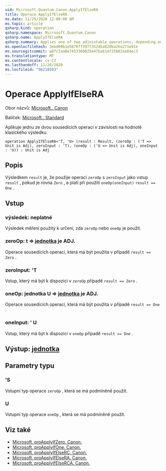 ```yaml
---
uid: Microsoft.Quantum.Canon.ApplyIfElseRA
title: Operace ApplyIfElseRA
ms.date: 11/25/2020 12:00:00 AM
ms.topic: article
qsharp.kind: operation
qsharp.namespace: Microsoft.Quantum.Canon
qsharp.name: ApplyIfElseRA
qsharp.summary: Applies one of two adjointable operations, depending on the value of a classical result.
ms.openlocfilehash: 3ebd09b1e5876ff397f3524ba828ba26a271e91e
ms.sourcegitcommit: a87c1aa8e7453360025e47ba614f25b02ea84ec3
ms.translationtype: MT
ms.contentlocale: cs-CZ
ms.lasthandoff: 11/26/2020
ms.locfileid: "96218593"
---
```

# <a name="applyifelsera-operation"></a>Operace ApplyIfElseRA

Obor názvů: [Microsoft.. Canon](xref:Microsoft.Quantum.Canon)

Balíček: [Microsoft.. Standard](https://nuget.org/packages/Microsoft.Quantum.Standard)


Aplikuje jednu ze dvou sousedících operací v závislosti na hodnotě klasického výsledku.

```qsharp
operation ApplyIfElseRA<'T, 'U> (result : Result, (zeroOp : ('T => Unit is Adj), zeroInput : 'T), (oneOp : ('U => Unit is Adj), oneInput : 'U)) : Unit is Adj
```


## <a name="description"></a>Popis

Výsledkem `result` je, že použije operaci `zeroOp` s `zeroInput` jako vstup `result` , pokud je rovna `Zero` , a platí při použití `oneOp(oneInput)` `result == One` .

## <a name="input"></a>Vstup

### <a name="result--__invalidresult__"></a>výsledek: __neplatné <Result>__

Výsledek měření použitý k určení, zda `zeroOp` nebo `oneOp` je použit.


### <a name="zeroop--t--unit--is-adj"></a>zeroOp: t => [jednotka](xref:microsoft.quantum.lang-ref.unit)  je ADJ.

Operace sousedících operací, která má být použita v případě `result == Zero` .


### <a name="zeroinput--t"></a>zeroInput: 'T

Vstup, který má být k dispozici v `zeroOp` případě `result == Zero` .


### <a name="oneop--u--unit--is-adj"></a>oneOp: jednotka U => [jednotka](xref:microsoft.quantum.lang-ref.unit)  je ADJ.

Operace sousedících operací, která má být použita v případě `result == One` .


### <a name="oneinput--u"></a>oneInput: ' U

Vstup, který má být k dispozici v `oneOp` případě `result == One` .



## <a name="output--unit"></a>Výstup: [jednotka](xref:microsoft.quantum.lang-ref.unit)



## <a name="type-parameters"></a>Parametry typu

### <a name="t"></a>'S

Vstupní typ operace `zeroOp` , která se má podmíněně použít.
### <a name="u"></a>U

Vstupní typ operace `oneOp` , která se má podmíněně použít.

## <a name="see-also"></a>Viz také

- [Microsoft. proApplyIfZero. Canon.](xref:Microsoft.Quantum.Canon.ApplyIfZero)
- [Microsoft. proApplyIfOne. Canon.](xref:Microsoft.Quantum.Canon.ApplyIfOne)
- [Microsoft. proApplyIfElseRC. Canon.](xref:Microsoft.Quantum.Canon.ApplyIfElseRC)
- [Microsoft. proApplyIfElseRA. Canon.](xref:Microsoft.Quantum.Canon.ApplyIfElseRA)
- [Microsoft. proApplyIfElseRCA. Canon.](xref:Microsoft.Quantum.Canon.ApplyIfElseRCA)